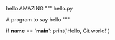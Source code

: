 hello
AMAZING
"""
hello.py

A program to say hello
"""

if __name__ == '__main__':
    print('Hello, Git world!')
